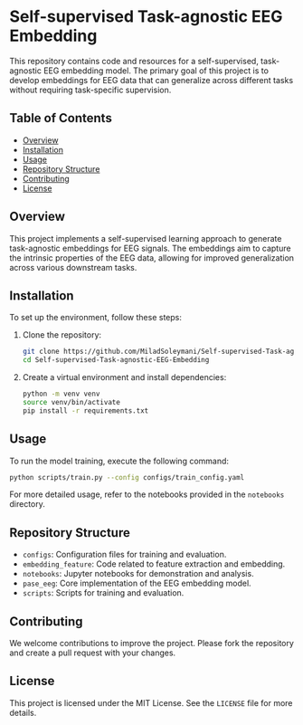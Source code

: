 # Self-supervised Task-agnostic EEG Embedding

This repository contains code and resources for a self-supervised, task-agnostic EEG embedding model. The primary goal of this project is to develop embeddings for EEG data that can generalize across different tasks without requiring task-specific supervision.

## Table of Contents
- [Overview](#overview)
- [Installation](#installation)
- [Usage](#usage)
- [Repository Structure](#repository-structure)
- [Contributing](#contributing)
- [License](#license)

## Overview
This project implements a self-supervised learning approach to generate task-agnostic embeddings for EEG signals. The embeddings aim to capture the intrinsic properties of the EEG data, allowing for improved generalization across various downstream tasks.

## Installation
To set up the environment, follow these steps:
1. Clone the repository:
    ```bash
    git clone https://github.com/MiladSoleymani/Self-supervised-Task-agnostic-EEG-Embedding.git
    cd Self-supervised-Task-agnostic-EEG-Embedding
    ```
2. Create a virtual environment and install dependencies:
    ```bash
    python -m venv venv
    source venv/bin/activate
    pip install -r requirements.txt
    ```

## Usage
To run the model training, execute the following command:
```bash
python scripts/train.py --config configs/train_config.yaml
```
For more detailed usage, refer to the notebooks provided in the `notebooks` directory.

## Repository Structure
- `configs`: Configuration files for training and evaluation.
- `embedding_feature`: Code related to feature extraction and embedding.
- `notebooks`: Jupyter notebooks for demonstration and analysis.
- `pase_eeg`: Core implementation of the EEG embedding model.
- `scripts`: Scripts for training and evaluation.

## Contributing
We welcome contributions to improve the project. Please fork the repository and create a pull request with your changes.

## License
This project is licensed under the MIT License. See the `LICENSE` file for more details.
